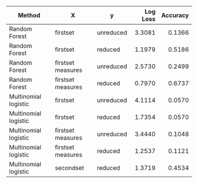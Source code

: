 | Method                  | X                 | y         | Log Loss | Accuracy|
|-------------------------|-------------------|-----------|---------:|--------:|
|Random Forest            | firstset          | unreduced | 3.3081   | 0.1366  |
|Random Forest            | firstset          | reduced   | 1.1979   | 0.5186  |
|Random Forest            | firstset measures | unreduced | 2.5730   | 0.2499  |
|Random Forest            | firstset measures | reduced   | 0.7970   | 0.6737  |
|Multinomial logistic     | firstset          | unreduced | 4.1114   | 0.0570  |
|Multinomial logistic     | firstset          | reduced   | 1.7354   | 0.0570  |  
|Multinomial logistic     | firstset measures | unreduced | 3.4440   | 0.1048  |
|Multinomial logistic     | firstset measures | reduced   | 1.2537   | 0.1121  |
|Multinomial logistic     | secondset         | reduced   | 1.3719   | 0.4534  |
  
